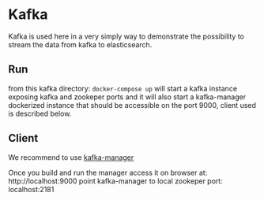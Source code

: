 # Kafka

Kafka is used here in a very simply way to demonstrate the possibility to stream the data from kafka to elasticsearch.


## Run 

from this kafka directory: `docker-compose up` will start a kafka instance exposing kafka and zookeper ports and it will
also start a kafka-manager dockerized instance that should be accessible on the port 9000, client used is described below.

## Client

We recommend to use [kafka-manager](https://github.com/yahoo/kafka-manager)

Once you build and run the manager access it on browser at: http://localhost:9000
point kafka-manager to local zookeper port: localhost:2181